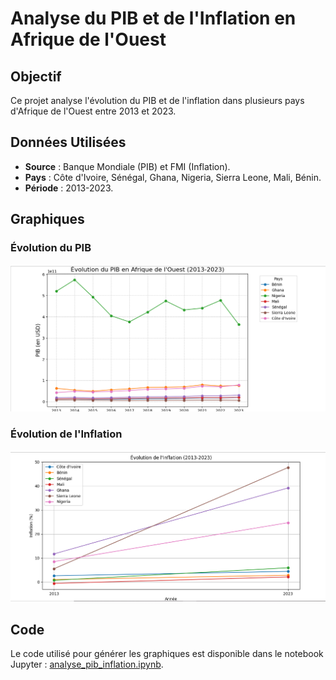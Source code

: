 
# Analyse du PIB et de l'Inflation en Afrique de l'Ouest

## Objectif
Ce projet analyse l'évolution du PIB et de l'inflation dans plusieurs pays d'Afrique de l'Ouest entre 2013 et 2023.

## Données Utilisées
- **Source** : Banque Mondiale (PIB) et FMI (Inflation).
- **Pays** : Côte d'Ivoire, Sénégal, Ghana, Nigeria, Sierra Leone, Mali, Bénin.
- **Période** : 2013-2023.

## Graphiques
### Évolution du PIB
![Évolution du PIB](pib.png)

### Évolution de l'Inflation
![Évolution de l'Inflation](inflation.png)

## Code
Le code utilisé pour générer les graphiques est disponible dans le notebook Jupyter : [analyse_pib_inflation.ipynb](analyse_pib_inflation.ipynb).
